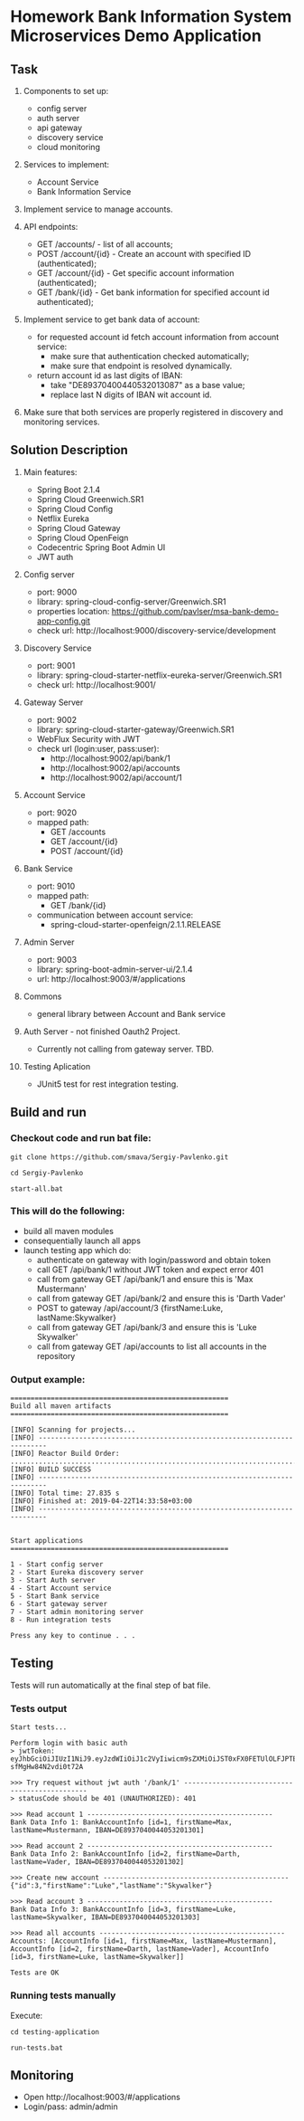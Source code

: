 # Homework Bank Information System Microservices Demo Application

## Task

1. Components to set up:
   - config server
   - auth server
   - api gateway
   - discovery service
   - cloud monitoring

2. Services to implement:
   - Account Service
   - Bank Information Service
   
3. Implement service to manage accounts.

4. API endpoints:
   - GET /accounts/ - list of all accounts;
   - POST /account/{id} -  Create an account with specified ID (authenticated);
   - GET /account/{id} - Get specific account information (authenticated);
   - GET /bank/{id} - Get bank information for specified account id authenticated);

5. Implement service to get bank data of account:
   - for requested account id fetch account information from account service:
     - make sure that authentication checked automatically;
     - make sure that endpoint is resolved dynamically.
   - return account id as last digits of IBAN:
     - take "DE89370400440532013087" as a base value;
     - replace last N digits of IBAN wit account id.

6. Make sure that both services are properly registered in discovery and monitoring services.


## Solution Description

1. Main features:
   - Spring Boot 2.1.4
   - Spring Cloud Greenwich.SR1
   - Spring Cloud Config
   - Netflix Eureka
   - Spring Cloud Gateway
   - Spring Cloud OpenFeign
   - Codecentric Spring Boot Admin UI
   - JWT auth

2. Config server
   - port: 9000
   - library: spring-cloud-config-server/Greenwich.SR1
   - properties location: https://github.com/pavlser/msa-bank-demo-app-config.git
   - check url: http://localhost:9000/discovery-service/development
	
3. Discovery Service
   - port: 9001
   - library: spring-cloud-starter-netflix-eureka-server/Greenwich.SR1
   - check url: http://localhost:9001/
	
4. Gateway Server
   - port: 9002
   - library: spring-cloud-starter-gateway/Greenwich.SR1
   - WebFlux Security with JWT
   - check url (login:user, pass:user): 
     - http://localhost:9002/api/bank/1
     - http://localhost:9002/api/accounts
     - http://localhost:9002/api/account/1

5. Account Service
   - port: 9020
   - mapped path:
     - GET /accounts
     - GET /account/{id}
     - POST /account/{id}
	
6. Bank Service
   - port: 9010
   - mapped path:
     - GET /bank/{id}
   - communication between account service: 
     - spring-cloud-starter-openfeign/2.1.1.RELEASE
	
7. Admin Server
   - port: 9003
   - library: spring-boot-admin-server-ui/2.1.4
   - url: http://localhost:9003/#/applications

8. Commons 
   - general library between Account and Bank service

9. Auth Server - not finished Oauth2 Project.
   - Currently not calling from gateway server. TBD.

10. Testing Aplication 
    - JUnit5 test for rest integration testing.


## Build and run

### Checkout code and run bat file:

```
git clone https://github.com/smava/Sergiy-Pavlenko.git

cd Sergiy-Pavlenko

start-all.bat
```

### This will do the following:
- build all maven modules
- consequentially launch all apps
- launch testing app which do:
  - authenticate on gateway with login/password and obtain token
  - call GET /api/bank/1 without JWT token and expect error 401
  - call from gateway GET /api/bank/1 and ensure this is 'Max Mustermann'
  - call from gateway GET /api/bank/2 and ensure this is 'Darth Vader'
  - POST to gateway /api/account/3 {firstName:Luke, lastName:Skywalker}
  - call from gateway GET /api/bank/3 and ensure this is 'Luke Skywalker'
  - call from gateway GET /api/accounts to list all accounts in the repository
 

### Output example:

```
======================================================
Build all maven artifacts
======================================================

[INFO] Scanning for projects...
[INFO] ------------------------------------------------------------------------
[INFO] Reactor Build Order:
...............................................................................
[INFO] BUILD SUCCESS
[INFO] ------------------------------------------------------------------------
[INFO] Total time: 27.835 s
[INFO] Finished at: 2019-04-22T14:33:58+03:00
[INFO] ------------------------------------------------------------------------


Start applications
======================================================

1 - Start config server
2 - Start Eureka discovery server
3 - Start Auth server
4 - Start Account service
5 - Start Bank service
6 - Start gateway server
7 - Start admin monitoring server
8 - Run integration tests

Press any key to continue . . .
```

## Testing

Tests will run automatically at the final step of bat file.

### Tests output

```
Start tests...

Perform login with basic auth
> jwtToken: eyJhbGciOiJIUzI1NiJ9.eyJzdWIiOiJ1c2VyIiwicm9sZXMiOiJST0xFX0FETUlOLFJPTEVfVVNFUiIsImlzcyI6ImdhdGV3YXkiLCJleHAiOjE1NTYxMDczMzd9.Ca_dxVJLAyb71SdBtV1N7x6D-sfMgHw84N2vdi0t72A

>>> Try request without jwt auth '/bank/1' ----------------------------------------------
> statusCode should be 401 (UNAUTHORIZED): 401

>>> Read account 1 ----------------------------------------------
Bank Data Info 1: BankAccountInfo [id=1, firstName=Max, lastName=Mustermann, IBAN=DE8937040044053201301]

>>> Read account 2 ----------------------------------------------
Bank Data Info 2: BankAccountInfo [id=2, firstName=Darth, lastName=Vader, IBAN=DE8937040044053201302]

>>> Create new account ----------------------------------------------
{"id":3,"firstName":"Luke","lastName":"Skywalker"}

>>> Read account 3 ----------------------------------------------
Bank Data Info 3: BankAccountInfo [id=3, firstName=Luke, lastName=Skywalker, IBAN=DE8937040044053201303]

>>> Read all accounts ----------------------------------------------
Accounts: [AccountInfo [id=1, firstName=Max, lastName=Mustermann], AccountInfo [id=2, firstName=Darth, lastName=Vader], AccountInfo [id=3, firstName=Luke, lastName=Skywalker]]

Tests are OK
```

### Running tests manually

Execute:

```
cd testing-application

run-tests.bat
```

## Monitoring

- Open http://localhost:9003/#/applications
- Login/pass: admin/admin

